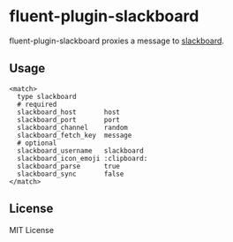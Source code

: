 # fluent-plugin-slackboard

fluent-plugin-slackboard proxies a message to [slackboard](https://github.com/cubicdaiya/slackboard).

<!--
## Installation

Install it using gem:

```
gem install fluent-plugin-slackboard
```
-->

## Usage

```
<match>
  type slackboard
  # required
  slackboard_host       host
  slackboard_port       port
  slackboard_channel    random
  slackboard_fetch_key  message
  # optional
  slackboard_username   slackboard
  slackboard_icon_emoji :clipboard:
  slackboard_parse      true
  slackboard_sync       false
</match>
```

## License

MIT License
